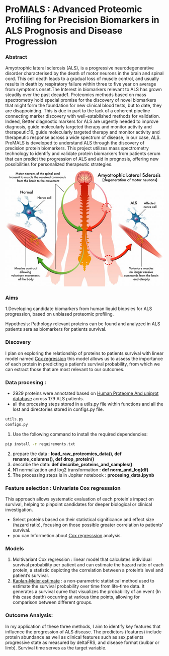 

# ProMALS : Advanced Proteomic Profiling for Precision Biomarkers in ALS Prognosis and Disease Progression

### Abstract

Amyotrophic lateral sclerosis (ALS), is a progressive neurodegenerative disorder characterised by the death of motor neurons in the brain and spinal cord. This cell death leads to a gradual loss of muscle control, and usually results in death by respiratory failure within three to five year on average from symptoms onset.The Interest in biomarkers relevant to ALS has grown steadily over the past decade1. Proteomics methods based on mass spectrometry hold special promise for the discovery of novel biomarkers that might form the foundation for new clinical blood tests, but to date, they are disappointing. This is due in part to the lack of a coherent pipeline connecting marker discovery with well-established methods for validation.  
    Indeed, Better diagnostic markers for ALS are urgently needed to improve diagnosis, guide molecularly targeted therapy and monitor activity and therapeutic16, guide molecularly targeted therapy and monitor activity and therapeutic response across a wide spectrum of disease, in our case, ALS. ProMALS is developed to understand ALS through the discovery of precision protein biomarkers. This project utilizes mass spectrometry technology to identify and validate protein biomarkers from patients serum that can predict the progression of ALS and aid in prognosis, offering new possibilities for personalized therapeutic strategies.
![](als.jpg)

### Aims

1.Developing candidate biomarkers from human liquid biopsies for ALS progression, based on unbiased proteomic profiling.

Hypothesis: Pathology relevant proteins can be found and analyzed in ALS patients sera as biomarkers for patients survival.

### Discovery 
I plan on exploring the relationship of proteins to patients survival with linear model named [Cox regression](https://www.ncbi.nlm.nih.gov/pmc/articles/PMC8651375/) this model allows us to assess the importance of each protein in predicting a patient’s survival probability, from which we can extract those that are most relevant to our outcomes.

### Data procesing :
- 2929 proteins were annotated based on [Human Proteome And uniprot database](https://www.uniprot.org/proteomes/UP000005640) across 179 ALS patients.
- all the procesing steps stored in a utils.py file within functions and all the lost and directories stored in configs.py file.

```sh
utils.py
configs.py 
```
1. Use the following command to install the required dependencies:

```sh
pip install -r requirements.txt
```
2. prepare the data : **load_raw_proteomics_data(),  def rename_columns(), def drop_protein()**
3. describe the data: **def describe_proteins_and_samples()**:
4. N1 normalization and log2 transformation : **def norm_and_log(df)**
5. The processing steps is in Jopiter notebook : **procesing_data.ipynb**

### Feature selection : Univariate Cox regresssion
This approach allows systematic evaluation of each protein's impact on survival, helping to pinpoint candidates for deeper biological or clinical investigation.
- Select proteins based on their statistical significance and effect size (hazard ratio), focusing on those possible greater correlation to patients’ survival.
- you can Informetion about [Cox regresssion](https://www.ncbi.nlm.nih.gov/pmc/articles/PMC8651375/) analysis.

### Models 
1. Moltivariant Cox regression : linear model that calculates individual survival probability per patient and can estimate the hazard ratio of each protein, a statistic depicting the correlation between a protein’s level and patient’s survival.
2. [Kaplan-Meier estimate](https://www.ncbi.nlm.nih.gov/pmc/articles/PMC3059453/) : a non-parametric statistical method used to estimate the survival probability over time from life-time data. It generates a survival curve that visualizes the probability of an event (In this case death) occurring at various time points, allowing for comparison between different groups.

### Outcome Analysis:
In my application of these three methods, I aim to identify key features that influence the progression of ALS disease. The predictors (features) include protein abundance as well as clinical features such as sex,patients progressive state as measured by  deltaFRS, and disease format (bulbar or limb). Survival time serves as the target variable.







